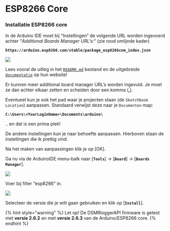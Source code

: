 # ESP8266 Core

### Installatie ESP8266 core <a id="installatie-esp8266-core"></a>

In de Arduino IDE moet bij “Instellingen” de volgende URL worden ingevoerd achter “_Additional Boards Manager URL’s:_” \(zie rood omlijnde kader\)

**`https://arduino.esp8266.com/stable/package_esp8266com_index.json`**

![](https://mrwheel.github.io/DSMRloggerWS/img/Preferences.png)

Lees vooral de uitleg in het [`README.md`](https://github.com/esp8266/Arduino/blob/master/README.md) bestand en de uitgebreide [`documentatie`](https://arduino-esp8266.readthedocs.io/en/latest/) op hun website!

Er kunnen meer additional board manager URL’s worden ingevuld. Je moet ze dan achter elkaar zetten en scheiden door een komma \(**,**\).

Eventueel kun je ook het pad waar je projecten staan \(de `Sketchbook Location`\) aanpassen. Standaard verwijst deze naar je `Documenten` map:

**`C:\Users\<YourLoginName>\Documents\arduino\`**

.. en dat is een prima plek!

De andere instellingen kun je naar behoefte aanpassen. Hierboven staan de instellingen die ik prettig vind.

Na het maken van aanpassingen klik je op \[OK\].

Ga nu via de ArduinoIDE menu-balk naar \[**`Tools`**\] -&gt; \[**`Board`**\] -&gt; \[**`Boards Manager`**\].

![](https://mrwheel.github.io/DSMRloggerWS/img/IDE_BoardsManager.png)

Voer bij filter “esp8266” in.

![](https://mrwheel.github.io/DSMRloggerWS/img/IDE_UpdateInstallESP8266core.png)

Selecteer de versie die je wilt gaan gebruiken en klik op \[**`Install`**\].

{% hint style="warning" %}
Let op! De DSMRloggerAPI firmware is getest met **versie 2.6.2** en met **versie 2.6.3** van de Arduino/ESP8266 core.
{% endhint %}

  


